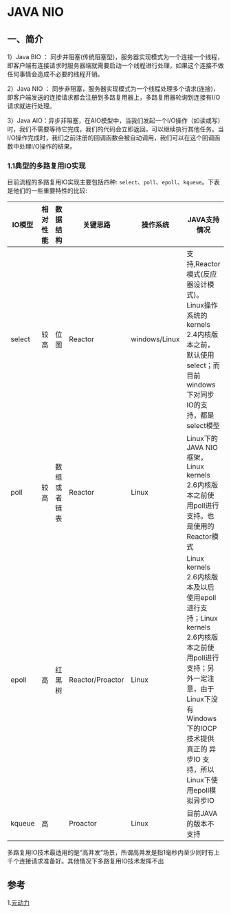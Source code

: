 # JAVA NIO

## 一、简介

1）Java BIO ： 同步并阻塞(传统阻塞型)，服务器实现模式为一个连接一个线程，即客户端有连接请求时服务器端就需要启动一个线程进行处理，如果这个连接不做任何事情会造成不必要的线程开销。

2）Java NIO ： 同步非阻塞，服务器实现模式为一个线程处理多个请求(连接)，即客户端发送的连接请求都会注册到多路复用器上，多路复用器轮询到连接有I/O请求就进行处理。

3）Java AIO：异步非阻塞，在AIO模型中，当我们发起一个I/O操作（如读或写）时，我们不需要等待它完成，我们的代码会立即返回，可以继续执行其他任务。当I/O操作完成时，我们之前注册的回调函数会被自动调用，我们可以在这个回调函数中处理I/O操作的结果。

### 1.1典型的多路复用IO实现

目前流程的多路复用IO实现主要包括四种: `select`、`poll`、`epoll`、`kqueue`。下表是他们的一些重要特性的比较:

| IO模型 | 相对性能 | 数据结构     | 关键思路         | 操作系统      | JAVA支持情况                                                 |
| ------ | -------- | ------------ | ---------------- | ------------- | ------------------------------------------------------------ |
| select | 较高     | 位图         | Reactor          | windows/Linux | 支持,Reactor模式(反应器设计模式)。Linux操作系统的 kernels 2.4内核版本之前，默认使用select；而目前windows下对同步IO的支持，都是select模型 |
| poll   | 较高     | 数组或者链表 | Reactor          | Linux         | Linux下的JAVA NIO框架，Linux kernels 2.6内核版本之前使用poll进行支持。也是使用的Reactor模式 |
| epoll  | 高       | 红黑树       | Reactor/Proactor | Linux         | Linux kernels 2.6内核版本及以后使用epoll进行支持；Linux kernels 2.6内核版本之前使用poll进行支持；另外一定注意，由于Linux下没有Windows下的IOCP技术提供真正的 异步IO 支持，所以Linux下使用epoll模拟异步IO |
| kqueue | 高       |              | Proactor         | Linux         | 目前JAVA的版本不支持                                         |

多路复用IO技术最适用的是“高并发”场景，所谓高并发是指1毫秒内至少同时有上千个连接请求准备好。其他情况下多路复用IO技术发挥不出







## 参考

1.[元动力](https://www.ydlclass.com/doc21xnv/java/first/javase/15%E3%80%81nio/)
